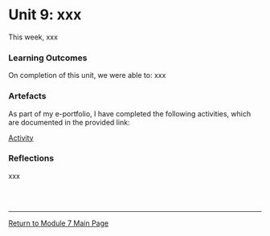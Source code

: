 # Unit 9: xxx

This week, xxx

### Learning Outcomes
On completion of this unit, we were able to:
xxx

### Artefacts 
As part of my e-portfolio, I have completed the following activities, which are documented in the provided link:

[Activity](RMPP_Unit09_xxx.md)


### Reflections
xxx

<br><br>

--- 

[Return to Module 7 Main Page](RMPP_main.md)
